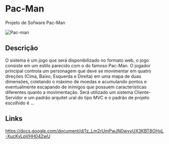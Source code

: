 # Pac-Man
Projeto de Sofware Pac-Man

![Pac-man](http://images.uncyc.org/pt/0/07/FANTASMASPACMAN.jpg)

## Descrição
O sistema é um jogo que será disponibilizado no formato web, o jogo consiste em um estilo parecido com o do famoso Pac-Man. O jogador principal controla um personagem que deve se movimentar em quatro direções (Cima, Baixo, Esquerda e Direita) em uma mapa de duas dimensões, coletando o máximo de moedas e acumulando pontos e eventualmente escapando de inimigos que possuem características diferentes quanto a movimentação. Será utilizado um sistema Cliente-Servidor e um padrão arquitet	ural do tipo MVC e o padrão de projeto escolhido é ...

## Links

https://docs.google.com/document/d/1z_Lm2rUmPwJN0wvyUX3KBT8OHxL-XucKvLpVHH042wU